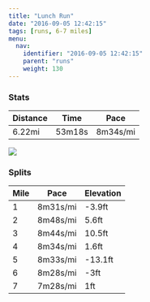 ```yaml
---
title: "Lunch Run"
date: "2016-09-05 12:42:15"
tags: [runs, 6-7 miles]
menu:
  nav:
    identifier: "2016-09-05 12:42:15"
    parent: "runs"
    weight: 130
---
```


### Stats

| Distance | Time | Pace |
|----------|------|------|
|6.22mi|53m18s|8m34s/mi|

<img src='https://maps.googleapis.com/maps/api/staticmap?maptype=roadmap&path=enc:oyzdIn{uNbEr@xF`TbDpCt@oDnJW|BaDnA}KeAch@bQhThCxKhN`NhF|O|SpNqWgsBaCwOoBuDD{GgEi]vEj\EtIpFjT~VvrBgRaLqHwQsNgNoC}KuO}RpAre@cBbMkBxCeKr@u@rC}E{EsCiRqGd@&key=AIzaSyC1MId7bFpkLXNAaYhBSTb8jLyiSqzbDtM&size=800x800&markers=color:yellow|label:S|53.39048,-2.5748&markers=color:green|label:F|53.39066,-2.575080000000001'>

### Splits

| Mile | Pace | Elevation |
|------|------|-----------|
|1|8m31s/mi|-3.9ft|
|2|8m48s/mi|5.6ft|
|3|8m44s/mi|10.5ft|
|4|8m34s/mi|1.6ft|
|5|8m33s/mi|-13.1ft|
|6|8m28s/mi|-3ft|
|7|7m28s/mi|1ft|
